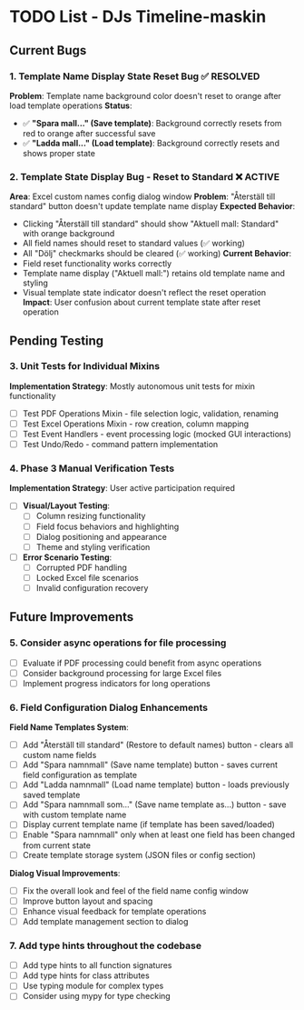# TODO List - DJs Timeline-maskin

## Current Bugs

### 1. Template Name Display State Reset Bug ✅ **RESOLVED**
**Problem**: Template name background color doesn't reset to orange after load template operations
**Status**: 
- ✅ **"Spara mall..." (Save template)**: Background correctly resets from red to orange after successful save
- ✅ **"Ladda mall..." (Load template)**: Background correctly resets and shows proper state

### 2. Template State Display Bug - Reset to Standard ❌ **ACTIVE**
**Area**: Excel custom names config dialog window
**Problem**: "Återställ till standard" button doesn't update template name display
**Expected Behavior**: 
- Clicking "Återställ till standard" should show "Aktuell mall: Standard" with orange background
- All field names should reset to standard values (✅ working)
- All "Dölj" checkmarks should be cleared (✅ working)
**Current Behavior**: 
- Field reset functionality works correctly
- Template name display ("Aktuell mall:") retains old template name and styling
- Visual template state indicator doesn't reflect the reset operation
**Impact**: User confusion about current template state after reset operation

## Pending Testing

### 3. Unit Tests for Individual Mixins
**Implementation Strategy**: Mostly autonomous unit tests for mixin functionality
- [ ] Test PDF Operations Mixin - file selection logic, validation, renaming
- [ ] Test Excel Operations Mixin - row creation, column mapping
- [ ] Test Event Handlers - event processing logic (mocked GUI interactions)
- [ ] Test Undo/Redo - command pattern implementation

### 4. Phase 3 Manual Verification Tests
**Implementation Strategy**: User active participation required
- [ ] **Visual/Layout Testing**:
  - [ ] Column resizing functionality
  - [ ] Field focus behaviors and highlighting
  - [ ] Dialog positioning and appearance
  - [ ] Theme and styling verification
- [ ] **Error Scenario Testing**:
  - [ ] Corrupted PDF handling
  - [ ] Locked Excel file scenarios
  - [ ] Invalid configuration recovery

## Future Improvements

### 5. Consider async operations for file processing
- [ ] Evaluate if PDF processing could benefit from async operations
- [ ] Consider background processing for large Excel files
- [ ] Implement progress indicators for long operations

### 6. Field Configuration Dialog Enhancements
**Field Name Templates System**:
- [ ] Add "Återställ till standard" (Restore to default names) button - clears all custom name fields
- [ ] Add "Spara namnmall" (Save name template) button - saves current field configuration as template
- [ ] Add "Ladda namnmall" (Load name template) button - loads previously saved template
- [ ] Add "Spara namnmall som..." (Save name template as...) button - save with custom template name
- [ ] Display current template name (if template has been saved/loaded)
- [ ] Enable "Spara namnmall" only when at least one field has been changed from current state
- [ ] Create template storage system (JSON files or config section)

**Dialog Visual Improvements**:
- [ ] Fix the overall look and feel of the field name config window
- [ ] Improve button layout and spacing
- [ ] Enhance visual feedback for template operations
- [ ] Add template management section to dialog

### 7. Add type hints throughout the codebase
- [ ] Add type hints to all function signatures
- [ ] Add type hints for class attributes
- [ ] Use typing module for complex types
- [ ] Consider using mypy for type checking